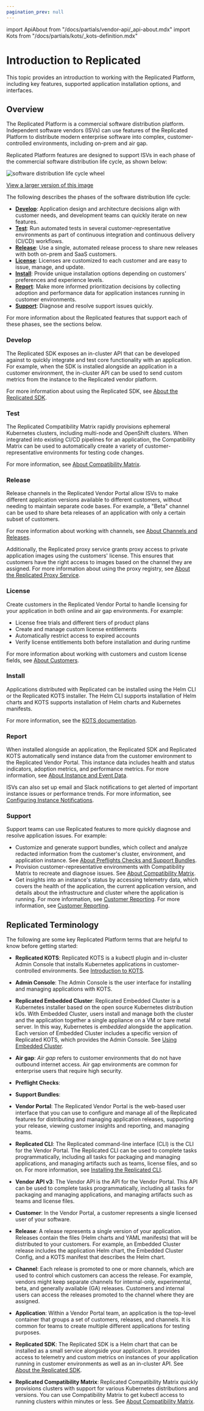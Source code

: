 ```yaml
---
pagination_prev: null
---
```


import ApiAbout from "/docs/partials/vendor-api/_api-about.mdx"
import Kots from "/docs/partials/kots/_kots-definition.mdx"

# Introduction to Replicated

This topic provides an introduction to working with the Replicated Platform, including key features, supported application installation options, and interfaces.

## Overview

The Replicated Platform is a commercial software distribution platform. Independent software vendors (ISVs) can use features of the Replicated Platform to distribute modern enterprise software into complex, customer-controlled environments, including on-prem and air gap.

Replicated Platform features are designed to support ISVs in each phase of the commercial software distribution life cycle, as shown below:

![software distribution life cycle wheel](/images/software-dev-lifecycle.png)

[View a larger version of this image](/images/software-dev-lifecycle.png)

The following describes the phases of the software distribution life cycle:

* **[Develop](#develop)**: Application design and architecture decisions align with customer needs, and development teams can quickly iterate on new features.
* **[Test](#test)**: Run automated tests in several customer-representative environments as part of continuous integration and continuous delivery (CI/CD) workflows.
* **[Release](#release)**: Use a single, automated release process to share new releases with both on-prem and SaaS customers.
* **[License](#license)**: Licenses are customized to each customer and are easy to issue, manage, and update.
* **[Install](#install)**: Provide unique installation options depending on customers' preferences and experience levels.
* **[Report](#report)**: Make more informed prioritization decisions by collecting adoption and performance data for application instances running in customer environments.
* **[Support](#support)**: Diagnose and resolve support issues quickly.

For more information about the Replicated features that support each of these phases, see the sections below.

### Develop

The Replicated SDK exposes an in-cluster API that can be developed against to quickly integrate and test core functionality with an application. For example, when the SDK is installed alongside an application in a customer environment, the in-cluster API can be used to send custom metrics from the instance to the Replicated vendor platform. 

For more information about using the Replicated SDK, see [About the Replicated SDK](/vendor/replicated-sdk-overview).

### Test

The Replicated Compatibility Matrix rapidly provisions ephemeral Kubernetes clusters, including multi-node and OpenShift clusters. When integrated into existing CI/CD pipelines for an application, the Compatibility Matrix can be used to automatically create a variety of customer-representative environments for testing code changes.

For more information, see [About Compatibility Matrix](/vendor/testing-about).

### Release

Release channels in the Replicated Vendor Portal allow ISVs to make different application versions available to different customers, without needing to maintain separate code bases. For example, a "Beta" channel can be used to share beta releases of an application with only a certain subset of customers. 

For more information about working with channels, see [About Channels and Releases](/vendor/releases-about).

Additionally, the Replicated proxy service grants proxy access to private application images using the customers' license. This ensures that customers have the right access to images based on the channel they are assigned. For more information about using the proxy registry, see [About the Replicated Proxy Service](/vendor/private-images-about).

### License

Create customers in the Replicated Vendor Portal to handle licensing for your application in both online and air gap environments. For example:
* License free trials and different tiers of product plans
* Create and manage custom license entitlements
* Automatically restrict access to expired accounts
* Verify license entitlements both before installation and during runtime

For more information about working with customers and custom license fields, see [About Customers](/vendor/licenses-about).

### Install

Applications distributed with Replicated can be installed using the Helm CLI or the Replicated KOTS installer. The Helm CLI supports installation of Helm charts and KOTS supports installation of Helm charts and Kubernetes manifests.

<Kots/>

For more information, see the [KOTS documentation](intro-kots).

### Report

When installed alongside an application, the Replicated SDK and Replicated KOTS automatically send instance data from the customer environment to the Replicated Vendor Portal. This instance data includes health and status indicators, adoption metrics, and performance metrics. For more information, see [About Instance and Event Data](/vendor/instance-insights-event-data).

ISVs can also set up email and Slack notifications to get alerted of important instance issues or performance trends. For more information, see [Configuring Instance Notifications](/vendor/instance-notifications-config).

### Support

Support teams can use Replicated features to more quickly diagnose and resolve application issues. For example:

- Customize and generate support bundles, which collect and analyze redacted information from the customer's cluster, environment, and application instance. See [About Preflights Checks and Support Bundles](/vendor/preflight-support-bundle-about).
- Provision customer-representative environments with Compatibility Matrix to recreate and diagnose issues. See [About Compatibility Matrix](/vendor/testing-about).
- Get insights into an instance's status by accessing telemetry data, which covers the health of the application, the current application version, and details about the infrastructure and cluster where the application is running. For more information, see [Customer Reporting](/vendor/customer-reporting). For more information, see [Customer Reporting](/vendor/customer-reporting).

## Replicated Terminology

The following are some key Replicated Platform terms that are helpful to know before getting started:

* **Replicated KOTS**: Replicated KOTS is a kubectl plugin and in-cluster Admin Console that installs Kubernetes applications in customer-controlled environments. See [Introduction to KOTS](intro-kots).

* **Admin Console**: The Admin Console is the user interface for installing and managing applications with KOTS.

* **Replicated Embedded Cluster**: Replicated Embedded Cluster is a Kubernetes installer based on the open source Kubernetes distribution k0s. With Embedded Cluster, users install and manage both the cluster and the application together a single appliance on a VM or bare metal server. In this way, Kubernetes is _embedded_ alongside the application. Each version of Embedded Cluster includes a specific version of Replicated KOTS, which provides the Admin Console. See [Using Embedded Cluster](/vendor/embedded-overview).

* **Air gap**: _Air gap_ refers to customer environments that do not have outbound internet access. Air gap environments are common for enterprise users that require high security.

* **Preflight Checks**: 

* **Support Bundles**: 

* **Vendor Portal**: The Replicated Vendor Portal is the web-based user interface that you can use to configure and manage all of the Replicated features for distributing and managing application releases, supporting your release, viewing customer insights and reporting, and managing teams.

* **Replicated CLI**: The Replicated command-line interface (CLI) is the CLI for the Vendor Portal. The Replicated CLI can be used to complete tasks programmatically, including all tasks for packaging and managing applications, and managing artifacts such as teams, license files, and so on. For more information, see [Installing the Replicated CLI](/reference/replicated-cli-installing).

* **Vendor API v3**: The Vendor API is the API for the Vendor Portal. This API can be used to complete tasks programmatically, including all tasks for packaging and managing applications, and managing artifacts such as teams and license files.

* **Customer**: In the Vendor Portal, a customer represents a single licensed user of your software.

* **Release**: A release represents a single version of your application. Releases contain the files (Helm charts and YAML manifests) that will be distributed to your customers. For example, an Embedded Cluster release includes the application Helm chart, the Embedded Cluster Config, and a KOTS manifest that describes the Helm chart.

* **Channel**: Each release is promoted to one or more channels, which are used to control which customers can access the release. For example, vendors might keep separate channels for internal-only, experimental, beta, and generally available (GA) releases. Customers and internal users can access the releases promoted to the channel where they are assigned.

* **Application**: Within a Vendor Portal team, an application is the top-level container that groups a set of customers, releases, and channels. It is common for teams to create multiple different applications for testing purposes.

* **Replicated SDK**: The Replicated SDK is a Helm chart that can be installed as a small service alongside your application. It provides access to telemetry and custom metrics on instances of your application running in customer environments as well as an in-cluster API. See [About the Replicated SDK](/vendor/replicated-sdk-overview).

* **Replicated Compatibility Matrix**: Replicated Compatibility Matrix quickly provisions clusters with support for various Kubernetes distributions and versions. You can use Compatibility Matrix to get kubectl access to running clusters within minutes or less. See [About Compatibility Matrix](/vendor/testing-about).
